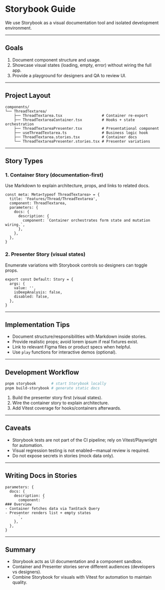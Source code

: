 # Storybook Guide

We use Storybook as a visual documentation tool and isolated development environment.

---

## Goals

1. Document component structure and usage.
2. Showcase visual states (loading, empty, error) without wiring the full app.
3. Provide a playground for designers and QA to review UI.

---

## Project Layout

```
components/
└── ThreadTextarea/
    ├── ThreadTextarea.tsx                  # Container re-export
    ├── ThreadTextareaContainer.tsx         # Hooks + state orchestration
    ├── ThreadTextareaPresenter.tsx         # Presentational component
    ├── useThreadTextarea.ts                # Business logic hook
    ├── ThreadTextarea.stories.tsx          # Container docs
    └── ThreadTextareaPresenter.stories.tsx # Presenter variations
```

---

## Story Types

### 1. Container Story (documentation-first)

Use Markdown to explain architecture, props, and links to related docs.

```tsx
const meta: Meta<typeof ThreadTextarea> = {
  title: 'Features/Thread/ThreadTextarea',
  component: ThreadTextarea,
  parameters: {
    docs: {
      description: {
        component: `Container orchestrates form state and mutation wiring.`,
      },
    },
  },
}
```

### 2. Presenter Story (visual states)

Enumerate variations with Storybook controls so designers can toggle props.

```tsx
export const Default: Story = {
  args: {
    value: '',
    isDeepAnalysis: false,
    disabled: false,
  },
}
```

---

## Implementation Tips

- Document structure/responsibilities with Markdown inside stories.
- Provide realistic props; avoid lorem ipsum if real fixtures exist.
- Link to relevant Figma files or product specs when helpful.
- Use `play` functions for interactive demos (optional).

---

## Development Workflow

```bash
pnpm storybook       # start Storybook locally
pnpm build-storybook # generate static docs
```

1. Build the presenter story first (visual states).
2. Wire the container story to explain architecture.
3. Add Vitest coverage for hooks/containers afterwards.

---

## Caveats

- Storybook tests are not part of the CI pipeline; rely on Vitest/Playwright for automation.
- Visual regression testing is not enabled—manual review is required.
- Do not expose secrets in stories (mock data only).

---

## Writing Docs in Stories

```tsx
parameters: {
  docs: {
    description: {
      component: `
### Overview
- Container fetches data via TanStack Query
- Presenter renders list + empty states
      `,
    },
  },
}
```

---

## Summary

- Storybook acts as UI documentation and a component sandbox.
- Container and Presenter stories serve different audiences (developers vs designers).
- Combine Storybook for visuals with Vitest for automation to maintain quality.
